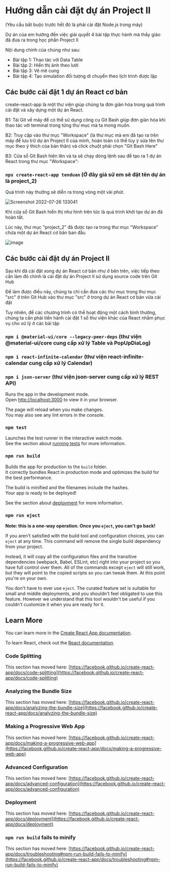 # Hướng dẫn cài đặt dự án Project II

(Yêu cầu bắt buộc trước hết đó là phải cài đặt Node.js trong máy)

Dự án của em hướng đến việc giải quyết 4 bài tập thực hành mà thầy giáo đã đưa ra trong học phần Project II

Nội dung chính của chúng như sau:

- Bài tập 1: Thao tác với Data Table
- Bài tập 2: Hiển thị ảnh theo lưới
- Bài tập 3: Vẽ mê cung
- Bài tập 4: Tạo simulation đối tượng di chuyển theo lịch trình được lập

## Các bước cài đặt 1 dự án React cơ bản

create-react-app là một thư viện giúp chúng ta đơn giản hóa trong quá trình cài đặt và xây dựng một dự án React.

B1: Tải Git về máy để có thể sử dụng công cụ Git Bash giúp đơn giản hóa khi thao tác với terminal trong từng thư mục mà ta mong muốn.

B2: Truy cập vào thư mục "Workspace" (là thư mục mà em đã tạo ra trên máy để lưu trữ dự án Project II của mình, hoàn toàn có thể tùy ý sửa tên thư mục theo ý thích của bản thân) và click chuột phải chọn "Git Bash Here"

B3: Cửa sổ Git Bash hiện lên và ta sẽ chạy dòng lệnh sau để tạo ra 1 dự án React trong thư mục "Workspace":

### `npx create-react-app tenduan` (Ở đây giả sử em sẽ đặt tên dự án là project_2)

Quá trình này thường sẽ diễn ra trong vòng một vài phút.

![Screenshot 2022-07-26 133041](https://user-images.githubusercontent.com/96682226/180938892-83983f83-1f22-4bb3-ab2d-ad11cc6f425c.png)

Khi cửa sổ Git Bash hiển thị như hình trên tức là quá trình khởi tạo dự án đã hoàn tất.

Lúc này, thư mục "project_2" đã được tạo ra trong thư mục "Workspace" chứa một dự án React cơ bản ban đầu

![image](https://user-images.githubusercontent.com/96682226/180942680-bdb44864-a7f2-4da1-a214-9852c8ebfcd3.png)

## Các bước cài đặt dự án Project II

Sau khi đã cài đặt xong dự án React cơ bản như ở bên trên, việc tiếp theo cần làm đó chính là cài đặt dự án Project II sử dụng source code trên Git Hub

Để làm được điều này, chúng ta chỉ cần đưa các thư mục trong thư mục "src" ở trên Git Hub vào thư mục "src" ở trong dự án React cơ bản vừa cài đặt

Tuy nhiên, để các chương trình có thể hoạt động một cách bình thường, chúng ta cần phải tiến hành cài đặt 1 số thư viện khác của React nhằm phục vụ cho xử lý ở các bài tập

### `npm i @material-ui/core --legacy-peer-deps` (thư viện @material-ui/core cung cấp xử lý Table và PopUpDiaLog)

### `npm i react-infinite-calendar` (thư viện react-infinite-calendar cung cấp xử lý Calendar)

### `npm i json-server` (thư viện json-server cung cấp xử lý REST API)



Runs the app in the development mode.\
Open [http://localhost:3000](http://localhost:3000) to view it in your browser.

The page will reload when you make changes.\
You may also see any lint errors in the console.

### `npm test`

Launches the test runner in the interactive watch mode.\
See the section about [running tests](https://facebook.github.io/create-react-app/docs/running-tests) for more information.

### `npm run build`

Builds the app for production to the `build` folder.\
It correctly bundles React in production mode and optimizes the build for the best performance.

The build is minified and the filenames include the hashes.\
Your app is ready to be deployed!

See the section about [deployment](https://facebook.github.io/create-react-app/docs/deployment) for more information.

### `npm run eject`

**Note: this is a one-way operation. Once you `eject`, you can't go back!**

If you aren't satisfied with the build tool and configuration choices, you can `eject` at any time. This command will remove the single build dependency from your project.

Instead, it will copy all the configuration files and the transitive dependencies (webpack, Babel, ESLint, etc) right into your project so you have full control over them. All of the commands except `eject` will still work, but they will point to the copied scripts so you can tweak them. At this point you're on your own.

You don't have to ever use `eject`. The curated feature set is suitable for small and middle deployments, and you shouldn't feel obligated to use this feature. However we understand that this tool wouldn't be useful if you couldn't customize it when you are ready for it.

## Learn More

You can learn more in the [Create React App documentation](https://facebook.github.io/create-react-app/docs/getting-started).

To learn React, check out the [React documentation](https://reactjs.org/).

### Code Splitting

This section has moved here: [https://facebook.github.io/create-react-app/docs/code-splitting](https://facebook.github.io/create-react-app/docs/code-splitting)

### Analyzing the Bundle Size

This section has moved here: [https://facebook.github.io/create-react-app/docs/analyzing-the-bundle-size](https://facebook.github.io/create-react-app/docs/analyzing-the-bundle-size)

### Making a Progressive Web App

This section has moved here: [https://facebook.github.io/create-react-app/docs/making-a-progressive-web-app](https://facebook.github.io/create-react-app/docs/making-a-progressive-web-app)

### Advanced Configuration

This section has moved here: [https://facebook.github.io/create-react-app/docs/advanced-configuration](https://facebook.github.io/create-react-app/docs/advanced-configuration)

### Deployment

This section has moved here: [https://facebook.github.io/create-react-app/docs/deployment](https://facebook.github.io/create-react-app/docs/deployment)

### `npm run build` fails to minify

This section has moved here: [https://facebook.github.io/create-react-app/docs/troubleshooting#npm-run-build-fails-to-minify](https://facebook.github.io/create-react-app/docs/troubleshooting#npm-run-build-fails-to-minify)
